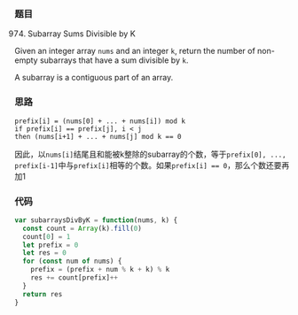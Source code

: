 ### 题目
974. Subarray Sums Divisible by K

Given an integer array `nums` and an integer `k`, return the number of non-empty subarrays that have a sum divisible by `k`.

A subarray is a contiguous part of an array.

### 思路
```
prefix[i] = (nums[0] + ... + nums[i]) mod k
if prefix[i] == prefix[j], i < j
then (nums[i+1] + ... + nums[j] mod k == 0
```
因此，以`nums[i]`结尾且和能被k整除的subarray的个数，等于`prefix[0], ..., prefix[i-1]`中与`prefix[i]`相等的个数。如果`prefix[i] == 0`，那么个数还要再加1

### 代码
```javascript
var subarraysDivByK = function(nums, k) {
  const count = Array(k).fill(0)
  count[0] = 1
  let prefix = 0
  let res = 0
  for (const num of nums) {
    prefix = (prefix + num % k + k) % k
    res += count[prefix]++
  }
  return res
}
```
